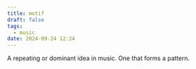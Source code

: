```yaml
---
title: motif
draft: false
tags:
  - music
date: 2024-09-24 12:24
---
```

A repeating or dominant idea in music. One that forms a pattern.
